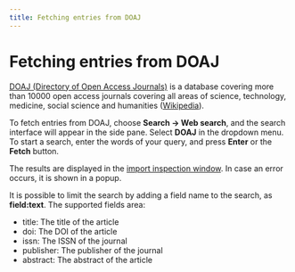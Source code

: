 ```yaml
---
title: Fetching entries from DOAJ
---
```


# Fetching entries from DOAJ

[DOAJ (Directory of Open Access Journals)](http://doaj.org/) is a database covering more than 10000 open access journals covering all areas of science, technology, medicine, social science and humanities ([Wikipedia](https://en.wikipedia.org/wiki/Directory_of_Open_Access_Journals)).

To fetch entries from DOAJ, choose **Search -&gt; Web search**, and the search interface will appear in the side pane. Select **DOAJ** in the dropdown menu. To start a search, enter the words of your query, and press **Enter** or the **Fetch** button.

The results are displayed in the [import inspection window](ImportInspectionDialog).
In case an error occurs, it is shown in a popup.

It is possible to limit the search by adding a field name to the search, as **field:text**. The supported fields area:

-   title: The title of the article
-   doi: The DOI of the article
-   issn: The ISSN of the journal
-   publisher: The publisher of the journal
-   abstract: The abstract of the article

